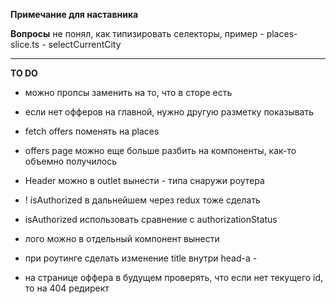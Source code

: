 **Примечание для наставника**  



**Вопросы**
не понял, как типизировать селекторы, пример - places-slice.ts - selectCurrentCity

----
**TO DO**
- можно пропсы заменить на то, что в сторе есть
- если нет офферов на главной, нужно другую разметку показывать
- fetch offers поменять на places
- offers page можно еще больше разбить на компоненты, как-то объемно получилось


- Header можно в outlet вынести - типа снаружи роутера
- ! isAuthorized в дальнейшем через redux тоже сделать
- isAuthorized  использовать сравнение с authorizationStatus
- лого можно в отдельный компонент вынести
- при роутинге сделать изменение title внутри head-а - <HemletProvider>
- на странице оффера в будущем проверять, что если нет текущего id, то на 404 редирект

